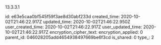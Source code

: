 13.3.3.1

id: e63e5caa0bf545f59f3ae8d30abf233d
created_time: 2020-10-02T21:46:22.917Z
updated_time: 2020-10-02T21:46:22.950Z
user_created_time: 2020-10-02T21:46:22.917Z
user_updated_time: 2020-10-02T21:46:22.917Z
encryption_cipher_text: 
encryption_applied: 0
parent_id: 046028205add4654938497669be6f3cd
is_shared: 0
type_: 2